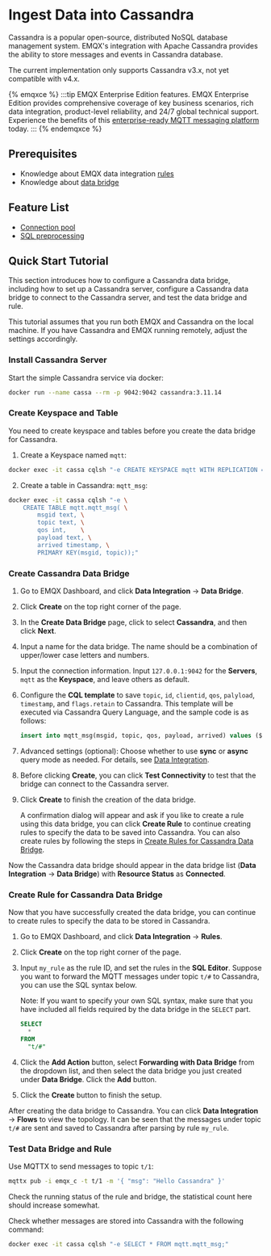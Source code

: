 # Ingest Data into Cassandra

<!-- 提供一段简介，描述支数据桥接的基本工作方式、关键特性和价值，如果有局限性也应当在此处说明（如必须说明的版本限制、当前未解决的问题）。 -->

Cassandra is a popular open-source, distributed NoSQL database management system.
EMQX's integration with Apache Cassandra provides the ability to store messages and events in Cassandra database.

The current implementation only supports Cassandra v3.x, not yet compatible with v4.x.

{% emqxce %}
:::tip
EMQX Enterprise Edition features. EMQX Enterprise Edition provides comprehensive coverage of key business scenarios, rich data integration, product-level reliability, and 24/7 global technical support. Experience the benefits of this [enterprise-ready MQTT messaging platform](https://www.emqx.com/en/try?product=enterprise) today.
:::
{% endemqxce %}

## Prerequisites

<!-- 根据情况编写，包含必须的前置知识点、软件版本要求、需要预先创建/初始化的操作。 -->
- Knowledge about EMQX data integration [rules](./rules.md)
- Knowledge about [data bridge](./data-bridges.md)

<!-- 列举功能或性能方面的亮点，如支持批处理、支持异步模式、双向数据桥接，链接到对应的功能介绍章节。 -->

## Feature List

- [Connection pool](./data-bridges.md)
- [SQL preprocessing](./data-bridges.md)

<!--  Configuration parameters TODO 链接到配置手册对应配置章节。 -->

## Quick Start Tutorial
<!-- 从安装测试所需步骤，如果有不同的用法增加章节介绍。 -->

This section introduces how to configure a Cassandra data bridge, including how to set up a Cassandra server, configure a Cassandra data bridge to connect to the Cassandra server, and test the data bridge and rule.

This tutorial assumes that you run both EMQX and Cassandra on the local machine. If you have Cassandra and EMQX running remotely, adjust the settings accordingly.

### Install Cassandra Server

Start the simple Cassandra service via docker:

```bash
docker run --name cassa --rm -p 9042:9042 cassandra:3.11.14
```

### Create Keyspace and Table

You need to create keyspace and tables before you create the data bridge for Cassandra.

1. Create a Keyspace named `mqtt`:

```bash
docker exec -it cassa cqlsh "-e CREATE KEYSPACE mqtt WITH REPLICATION = {'class': 'SimpleStrategy', 'replication_factor': 1}"
```

2. Create a table in Cassandra: `mqtt_msg`:

```bash
docker exec -it cassa cqlsh "-e \
    CREATE TABLE mqtt.mqtt_msg( \
        msgid text, \
        topic text, \
        qos int,    \
        payload text, \
        arrived timestamp, \
        PRIMARY KEY(msgid, topic));"
```

### Create Cassandra Data Bridge

1. Go to EMQX Dashboard, and click **Data Integration** -> **Data Bridge**.

2. Click **Create** on the top right corner of the page.

3. In the **Create Data Bridge** page, click to select **Cassandra**, and then click **Next**.

4. Input a name for the data bridge. The name should be a combination of upper/lower case letters and numbers.

5. Input the connection information. Input `127.0.0.1:9042` for the **Servers**, `mqtt` as the **Keyspace**, and leave others as default.

6. Configure the **CQL template** to save `topic`, `id`, `clientid`, `qos`, `palyload`, `timestamp`, and `flags.retain` to Cassandra. This template will be executed via Cassandra Query Language, and the sample code is as follows:

   ```sql
   insert into mqtt_msg(msgid, topic, qos, payload, arrived) values (${id}, ${topic}, ${qos}, ${payload}, ${timestamp})
   ```

7. Advanced settings (optional):  Choose whether to use **sync** or **async** query mode as needed. For details, see [Data Integration](./data-bridges.md).

8. Before clicking **Create**, you can click **Test Connectivity** to test that the bridge can connect to the Cassandra server.

9. Click **Create** to finish the creation of the data bridge. 

   A confirmation dialog will appear and ask if you like to create a rule using this data bridge, you can click **Create Rule** to continue creating rules to specify the data to be saved into Cassandra. You can also create rules by following the steps in [Create Rules for Cassandra Data Bridge](#create-rules-for-cassandra-data-bridge).

Now the Cassandra data bridge should appear in the data bridge list (**Data Integration** -> **Data Bridge**) with **Resource Status** as **Connected**. 

### Create Rule for Cassandra Data Bridge

Now that you have successfully created the data bridge, you can continue to create rules to specify the data to be stored in Cassandra. 

1. Go to EMQX Dashboard, and click **Data Integration** -> **Rules**.

2. Click **Create** on the top right corner of the page.

3. Input `my_rule` as the rule ID, and set the rules in the **SQL Editor**. Suppose you want to forward the MQTT messages under topic `t/#` to Cassandra, you can use the SQL syntax below. 

   Note: If you want to specify your own SQL syntax, make sure that you have included all fields required by the data bridge in the `SELECT` part.
   
   ```sql
   SELECT 
     *
   FROM
     "t/#"
   ```

4. Click the **Add Action** button, select **Forwarding with Data Bridge** from the dropdown list, and then select the data bridge you just created under **Data Bridge**. Click the **Add** button. 
6. Click the **Create** button to finish the setup. 

After creating the data bridge to Cassandra. You can click **Data Integration** -> **Flows** to view the topology. It can be seen that the messages under topic `t/#`  are sent and saved to Cassandra after parsing by rule `my_rule`.

### Test Data Bridge and Rule

Use MQTTX to send messages to topic  `t/1`:

```bash
mqttx pub -i emqx_c -t t/1 -m '{ "msg": "Hello Cassandra" }'
```

Check the running status of the rule and bridge, the statistical count here should increase somewhat.

Check whether messages are stored into Cassandra with the following command:

```bash
docker exec -it cassa cqlsh "-e SELECT * FROM mqtt.mqtt_msg;"
```

